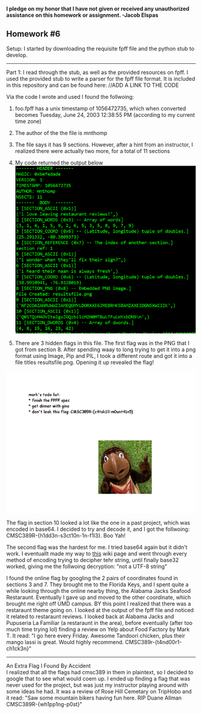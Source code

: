 <b>I pledge on my honor that I have not given or received any unauthorized assistance on this homework or assignment. -Jacob Elspas</b>

<h2>Homework #6</h2>
  
Setup: I started by downloading the requisite fpff file and the python stub to develop.

---

Part 1: I read through the stub, as well as the provided resources on fpff. 
I used the provided stub to write a parser for the fpff file format. It is included in this repository and can be found here: //ADD A LINK TO THE CODE

Via the code I wrote and used I found the follwoing:

1) foo.fpff has a unix timestamp of 1056472735, which when converted becomes Tuesday, June 24, 2003 12:38:55 PM (according to my current time zone)
2) The author of the the file is mnthomp
3) The file says it has 9 sections. However, after a hint from an instructor, I realized there were actually two more, for a total of 11 sections
4) My code returned the output below
![](/img/Header_And_Sections.PNG)

5) There are 3 hidden flags in this file.
The first flag was in the PNG that I got from section 8. After spending waay to long trying to get it into a png format using Image, Pip and PIL, I took a different route and got it into a file titles resultsfile.png. Opening it up revealed the flag!

![](/img/resultfile.png)

The flag in section 10 looked a lot like the one in a past project, which was encoded in base64. I decided to try and decode it, and I got the follwoing: CMSC389R-{h1dd3n-s3ct10n-1n-f1l3}. Boo Yah!

The second flag was the hardest for me. I tried base64 again but it didn't work. I eventuallt made my way to [this](https://en.wikipedia.org/wiki/Binary-to-text_encoding) wiki page and went through every method of encoding trying to decipher tehr string, until finally base32 worked, giving me the follwoing decryption: "not a UTF-8 string"

I found the online flag by googling the 2 pairs of coordinates found in sections 3 and 7. They brought me to the Florida Keys, and I spent quite a while looking through the online nearby thing, the Alabama Jacks Seafood Restaraunt. Eventually I gave up and moved to the other coordinate, which brought me right off UMD campus. BY this point I realized that there was a restaraunt theme going on. I looked at the output of the fpff file and noticed it related to restaraunt reviews. I looked back at Alabama Jacks and Pupuseria La Familiar (a restaraunt in the area), before eventually (after too much time trying lol) finding a review on Yelp about Food Factory by Mark T. It read: "I go here every Friday. Awesome Tandoori chicken, plus their mango lassi is great. Would highly recommend. CMSC389r-{t4nd00r1-ch1ck3n}"

---

An Extra Flag I Found By Accident  
I realized that all the flags had cmsc389 in them in plaintext, so I decided to google that to see what would coem up. I ended up finding a flag that was never used for the project, but was just my instructor playing around with some ideas he had. It was a review of Rose Hill Cemetary on TripHobo and it read: "Saw some mountain bikers having fun here. RIP Duane Allman CMSC389R-{wh1pp1ng-p0st}"
